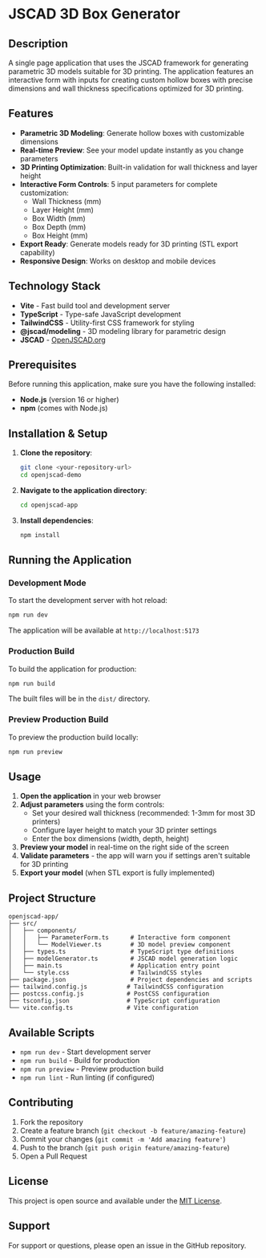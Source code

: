 # JSCAD 3D Box Generator

## Description

A single page application that uses the JSCAD framework for generating parametric 3D models suitable for 3D printing. The application features an interactive form with inputs for creating custom hollow boxes with precise dimensions and wall thickness specifications optimized for 3D printing.

## Features

- **Parametric 3D Modeling**: Generate hollow boxes with customizable dimensions
- **Real-time Preview**: See your model update instantly as you change parameters
- **3D Printing Optimization**: Built-in validation for wall thickness and layer height
- **Interactive Form Controls**: 5 input parameters for complete customization:
  - Wall Thickness (mm)
  - Layer Height (mm)
  - Box Width (mm)
  - Box Depth (mm)
  - Box Height (mm)
- **Export Ready**: Generate models ready for 3D printing (STL export capability)
- **Responsive Design**: Works on desktop and mobile devices

## Technology Stack

- **Vite** - Fast build tool and development server
- **TypeScript** - Type-safe JavaScript development
- **TailwindCSS** - Utility-first CSS framework for styling
- **@jscad/modeling** - 3D modeling library for parametric design
- **JSCAD** - [OpenJSCAD.org](https://github.com/jscad/OpenJSCAD.org/tree/master?tab=readme-ov-file)

## Prerequisites

Before running this application, make sure you have the following installed:

- **Node.js** (version 16 or higher)
- **npm** (comes with Node.js)

## Installation & Setup

1. **Clone the repository**:
   ```bash
   git clone <your-repository-url>
   cd openjscad-demo
   ```

2. **Navigate to the application directory**:
   ```bash
   cd openjscad-app
   ```

3. **Install dependencies**:
   ```bash
   npm install
   ```

## Running the Application

### Development Mode

To start the development server with hot reload:

```bash
npm run dev
```

The application will be available at `http://localhost:5173`

### Production Build

To build the application for production:

```bash
npm run build
```

The built files will be in the `dist/` directory.

### Preview Production Build

To preview the production build locally:

```bash
npm run preview
```

## Usage

1. **Open the application** in your web browser
2. **Adjust parameters** using the form controls:
   - Set your desired wall thickness (recommended: 1-3mm for most 3D printers)
   - Configure layer height to match your 3D printer settings
   - Enter the box dimensions (width, depth, height)
3. **Preview your model** in real-time on the right side of the screen
4. **Validate parameters** - the app will warn you if settings aren't suitable for 3D printing
5. **Export your model** (when STL export is fully implemented)

## Project Structure

```
openjscad-app/
├── src/
│   ├── components/
│   │   ├── ParameterForm.ts      # Interactive form component
│   │   └── ModelViewer.ts        # 3D model preview component
│   ├── types.ts                  # TypeScript type definitions
│   ├── modelGenerator.ts         # JSCAD model generation logic
│   ├── main.ts                   # Application entry point
│   └── style.css                 # TailwindCSS styles
├── package.json                  # Project dependencies and scripts
├── tailwind.config.js           # TailwindCSS configuration
├── postcss.config.js            # PostCSS configuration
├── tsconfig.json                # TypeScript configuration
└── vite.config.ts               # Vite configuration
```

## Available Scripts

- `npm run dev` - Start development server
- `npm run build` - Build for production
- `npm run preview` - Preview production build
- `npm run lint` - Run linting (if configured)

## Contributing

1. Fork the repository
2. Create a feature branch (`git checkout -b feature/amazing-feature`)
3. Commit your changes (`git commit -m 'Add amazing feature'`)
4. Push to the branch (`git push origin feature/amazing-feature`)
5. Open a Pull Request

## License

This project is open source and available under the [MIT License](LICENSE).

## Support

For support or questions, please open an issue in the GitHub repository.
